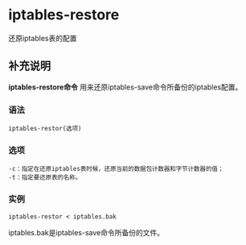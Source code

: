 iptables-restore
===

还原iptables表的配置

## 补充说明

**iptables-restore命令** 用来还原iptables-save命令所备份的iptables配置。

### 语法  

```
iptables-restor(选项)
```

### 选项  

```
-c：指定在还原iptables表时候，还原当前的数据包计数器和字节计数器的值；
-t：指定要还原表的名称。
```

### 实例  

```
iptables-restor < iptables.bak
```

iptables.bak是iptables-save命令所备份的文件。


<!-- Linux命令行搜索引擎：https://jaywcjlove.github.io/linux-command/ -->
